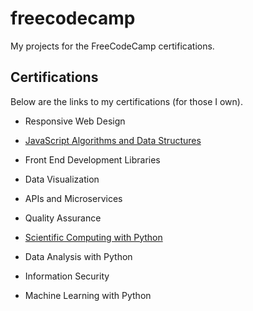 # freecodecamp

My projects for the FreeCodeCamp certifications.

## Certifications

Below are the links to my certifications (for those I own).

* Responsive Web Design

* [JavaScript Algorithms and Data Structures](https://www.freecodecamp.org/certification/theogom/javascript-algorithms-and-data-structures)

* Front End Development Libraries

* Data Visualization

* APIs and Microservices

* Quality Assurance

* [Scientific Computing with Python](https://www.freecodecamp.org/certification/theogom/scientific-computing-with-python-v7)

* Data Analysis with Python

* Information Security

* Machine Learning with Python
